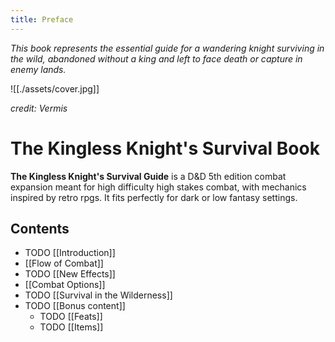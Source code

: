 ```yaml
---
title: Preface
---
```


*This book represents the essential guide for a wandering knight surviving in
the wild, abandoned without a king and left to face death or capture in enemy
lands.*

![[./assets/cover.jpg]]

*credit: Vermis*

# The Kingless Knight's Survival Book

**The Kingless Knight's Survival Guide** is a D&D 5th edition combat expansion
meant for high difficulty high stakes combat, with mechanics inspired by retro
rpgs. It fits perfectly for dark or low fantasy settings.

## Contents

- TODO [[Introduction]]
- [[Flow of Combat]]
- TODO [[New Effects]]
- [[Combat Options]]
- TODO [[Survival in the Wilderness]]
- TODO [[Bonus content]]
	- TODO [[Feats]]
	- TODO [[Items]]